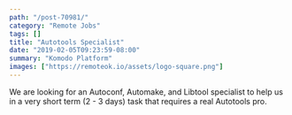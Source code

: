 ```yaml
---
path: "/post-70981/"
category: "Remote Jobs"
tags: []
title: "Autotools Specialist"
date: "2019-02-05T09:23:59-08:00"
summary: "Komodo Platform"
images: ["https://remoteok.io/assets/logo-square.png"]
---
```


<p>We are looking for an Autoconf, Automake, and Libtool specialist to help us in a very short term (2 - 3 days) task that requires a real Autotools pro.</p>
